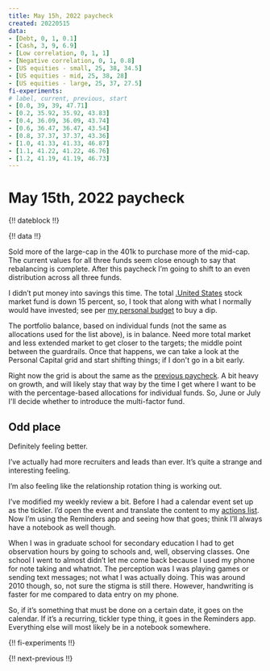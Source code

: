 ```yaml
---
title: May 15h, 2022 paycheck
created: 20220515
data:
- [Debt, 0, 1, 0.1]
- [Cash, 3, 9, 6.9]
- [Low correlation, 0, 1, 1]
- [Negative correlation, 0, 1, 0.8]
- [US equities - small, 25, 38, 34.5]
- [US equities - mid, 25, 38, 28]
- [US equities - large, 25, 37, 27.5]
fi-experiments:
# label, current, previous, start
- [0.0, 39, 39, 47.71]
- [0.2, 35.92, 35.92, 43.83]
- [0.4, 36.09, 36.09, 43.74]
- [0.6, 36.47, 36.47, 43.54]
- [0.8, 37.37, 37.37, 43.36]
- [1.0, 41.33, 41.33, 46.87]
- [1.1, 41.22, 41.22, 46.76]
- [1.2, 41.19, 41.19, 46.73]
---
```


# May 15th, 2022 paycheck

{!! dateblock !!}

{!! data !!}

Sold more of the large-cap in the 401k to purchase more of the mid-cap. The current values for all three funds seem close enough to say that rebalancing is complete. After this paycheck I’m going to shift to an even distribution across all three funds.

I didn’t put money into savings this time. The total [.United States](US) stock market fund is down 15 percent, so, I took that along with what I normally would have invested; see per [my personal budget](/experiences/finances/personal-budget/) to buy a dip.

The portfolio balance, based on individual funds (not the same as allocations used for the list above), is in balance. Need more total market and less extended market to get closer to the targets; the middle point between the guardrails. Once that happens, we can take a look at the Personal Capital grid and start shifting things; if I don't go in a bit early.

Right now the grid is about the same as the [previous paycheck](/experiences/finances/paycheck-to-paycheck/20220501/#portfolio-balance-overall). A bit heavy on growth, and will likely stay that way by the time I get where I want to be with the percentage-based allocations for individual funds. So, June or July I'll decide whether to introduce the multi-factor fund.

## Odd place

Definitely feeling better.

I’ve actually had more recruiters and leads than ever. It’s quite a strange and interesting feeling.

I’m also feeling like the relationship rotation thing is working out.

I’ve modified my weekly review a bit. Before I had a calendar event set up as the tickler. I’d open the event and translate the content to my [actions list](/examinations/getting-things-done/). Now I’m using the Reminders app and seeing how that goes; think I’ll always have a notebook as well though.

When I was in graduate school for secondary education I had to get observation hours by going to schools and, well, observing classes. One school I went to almost didn’t let me come back because I used my phone for note taking and whatnot. The perception was I was playing games or sending text messages; not what I was actually doing. This was around 2010 though, so, not sure the stigma is still there. However, handwriting is faster for me compared to data entry on my phone.

So, if it’s something that must be done on a certain date, it goes on the calendar. If it’s a recurring, tickler type thing, it goes in the Reminders app. Everything else will most likely be in a notebook somewhere.

{!! fi-experiments !!}

{!! next-previous !!}
